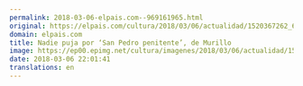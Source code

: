 ```yaml
---
permalink: 2018-03-06-elpais.com--969161965.html
original: https://elpais.com/cultura/2018/03/06/actualidad/1520367262_600567.html#?ref=rss&format=simple&link=link
domain: elpais.com
title: Nadie puja por ‘San Pedro penitente’, de Murillo
image: https://ep00.epimg.net/cultura/imagenes/2018/03/06/actualidad/1520367262_600567_1520368404_rrss_normal.jpg
date: 2018-03-06 22:01:41
translations: en
---
```


